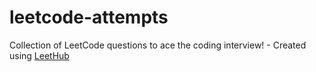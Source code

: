 # leetcode-attempts
Collection of LeetCode questions to ace the coding interview! - Created using [LeetHub](https://github.com/QasimWani/LeetHub)

